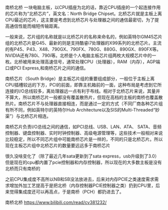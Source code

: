 南桥北桥
一块电脑主板，以CPU插座为北的话，靠近CPU插座的一个起连接作用的芯片称为“北桥芯片”，英文名：North Bridge Chipset。北桥芯片就是主板上离CPU最近的芯片，这主要是考虑到北桥芯片与处理器之间的通信最密切，为了提高通信性能而缩短传输距离。

一般来说，芯片组的名称就是以北桥芯片的名称来命名的，例如英特尔GM45芯片组的北桥芯片是G45、最新的则是支持酷睿i7处理器的X99系列的北桥芯片。主流的有P45、P43、X48、790GX、790FX、780G、880G、890GX、890FX等。NVIDIA还有780i、790i等。北桥是个人电脑主板芯片组两枚大规模芯片中的一枚。北桥被用来处理高速信号，通常处理CPU（处理器），RAM（内存），AGP端口或PCI Express,和南桥芯片之间的通信。

南桥芯片（South Bridge）是主板芯片组的重要组成部分，一般位于主板上离CPU插槽较远的下方，PCI的前面，即靠主机箱前的一面，这种布局是考虑到它所连接的I/O总线较多，离处理器远一点有利于布线。相对于北桥芯片来说，其量并不算大，所以南桥芯片一般都没有覆盖散热片，但现在高档的主板的南桥也覆盖散热片。南桥芯片不与处理器直接相连，而是通过一定的方式（不同厂商各种芯片组有所不同，例如英特尔的英特尔Hub Architecture以及SIS的Multi-Threaded“妙渠”）与北桥芯片相连。

南桥芯片负责I/O总线之间的通信，如PCI总线、USB、LAN、ATA、
SATA、音频控制器、键盘控制器、实时时钟控制器、高级电源管理等，这些技术一般相对来说比较稳定，所以不同芯片组中可能南桥芯片是一样的，不同的只是北桥芯片。所以现在主板芯片组中北桥芯片的数量要远远多于南桥芯片

很久没啥变化了（除了最近几年sata更新到了sata express，usb升级到了3.0）但是现在的cpu都内置了pcie控制器和内存控制器，所以现在的大多数主板是没有北桥而只有南桥的

之前CPU集成度不高所以NB和SB没法放进去，后来对内存PCIE之类速度需求需求增加外加工艺提高于是把北桥（内存控制器PCIE控制器之类）扔到CPU里，后来觉得集成度还可以再高点，于是南桥（PCH）都扔进去了。

南桥北桥
https://www.bilibili.com/read/cv381232/